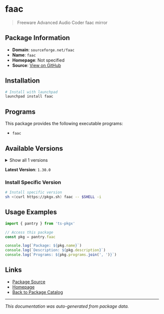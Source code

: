 # faac

> Freeware Advanced Audio Coder faac mirror

## Package Information

- **Domain**: `sourceforge.net/faac`
- **Name**: `faac`
- **Homepage**: Not specified
- **Source**: [View on GitHub](https://github.com/pkgxdev/pantry/tree/main/projects/sourceforge.net/faac/package.yml)

## Installation

```bash
# Install with launchpad
launchpad install faac
```

## Programs

This package provides the following executable programs:

- `faac`

## Available Versions

<details>
<summary>Show all 1 versions</summary>

- `1.30.0`

</details>

**Latest Version**: `1.30.0`

### Install Specific Version

```bash
# Install specific version
sh <(curl https://pkgx.sh) faac -- $SHELL -i
```

## Usage Examples

```typescript
import { pantry } from 'ts-pkgx'

// Access this package
const pkg = pantry.faac

console.log(`Package: ${pkg.name}`)
console.log(`Description: ${pkg.description}`)
console.log(`Programs: ${pkg.programs.join(', ')}`)
```

## Links

- [Package Source](https://github.com/pkgxdev/pantry/tree/main/projects/sourceforge.net/faac/package.yml)
- [Homepage](#)
- [Back to Package Catalog](../package-catalog.md)

---

*This documentation was auto-generated from package data.*
